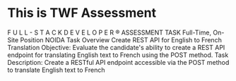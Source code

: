 # This is TWF Assessment

F U L L - S T A C K D E V E L O P E R ®
ASSESSMENT TASK
Full-Time, On-Site Position
NOIDA
Task Overview
Create REST API for English to French Translation
Objective:
Evaluate the candidate's ability to create a REST API endpoint for translating English text to French using the POST method.
Task Description:
Create a RESTful API endpoint accessible via the POST method to translate English text to French
